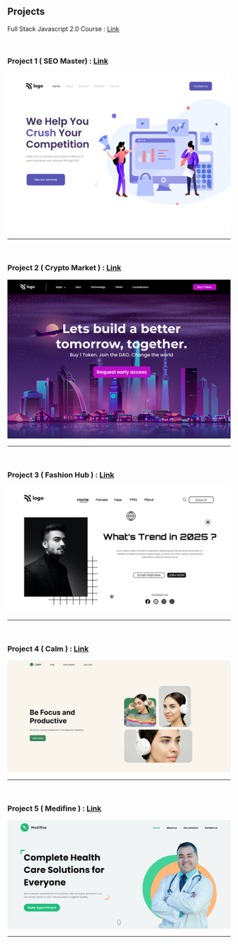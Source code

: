 ## Projects 

Full Stack Javascript 2.0 Course : [Link](https://ineuron.ai/course/Full-Stack-JavaScript-Bootcamp-2.0)

<br>

### Project 1 ( SEO Master) :  [Link](FSJS%202.0%20Project%2001/)

![image](./FSJS%202.0%20Project%2001/output.png)

---

<br>

### Project 2 ( Crypto Market ) :  [Link](FSJS%202.0%20Project%2002/)

![image](./FSJS%202.0%20Project%2002/output.png)

---

<br>

### Project 3 ( Fashion Hub ) :  [Link](FSJS%202.0%20Project%2003/)

![image](./FSJS%202.0%20Project%2003/output.png)

---

<br>

### Project 4 ( Calm ) :  [Link](FSJS%202.0%20Project%2004/)

![image](./FSJS%202.0%20Project%2004/output.png)

---

<br>

### Project 5 ( Medifine ) :  [Link](FSJS%202.0%20Project%2005/)

![image](./FSJS%202.0%20Project%2005/output.png)

---
